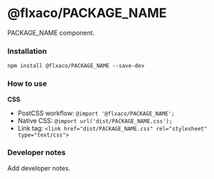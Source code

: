 # @flxaco/PACKAGE_NAME

PACKAGE_NAME component.

### Installation

```
npm install @flxaco/PACKAGE_NAME --save-dev
```

### How to use

**CSS**

- PostCSS workflow: `@import '@flxaco/PACKAGE_NAME';`
- Native CSS: `@import url('dist/PACKAGE_NAME.css');`
- Link tag: `<link href="dist/PACKAGE_NAME.css" rel="stylesheet" type="text/css">`

### Developer notes

Add developer notes.
